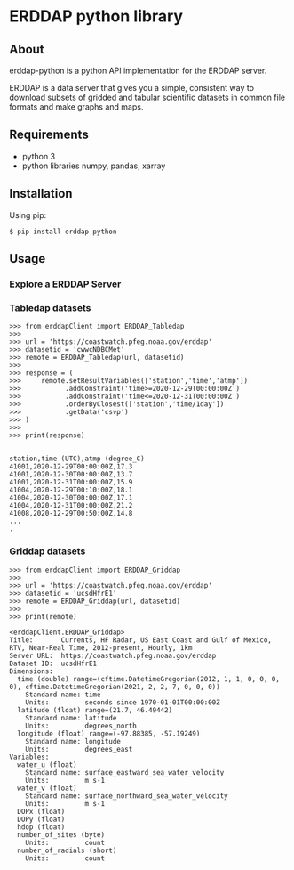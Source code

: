 # ERDDAP python library 

## About

erddap-python is a python API implementation for the ERDDAP server.

ERDDAP is a data server that gives you a simple, consistent way to download subsets of gridded and tabular scientific datasets in common file formats and make graphs and maps. 

## Requirements

 - python 3
 - python libraries numpy, pandas, xarray

## Installation

Using pip:

```
$ pip install erddap-python
```

## Usage

### Explore a ERDDAP Server


### Tabledap datasets 

```
>>> from erddapClient import ERDDAP_Tabledap
>>> 
>>> url = 'https://coastwatch.pfeg.noaa.gov/erddap'
>>> datasetid = 'cwwcNDBCMet'
>>> remote = ERDDAP_Tabledap(url, datasetid)
>>> 
>>> response = (
>>>     remote.setResultVariables(['station','time','atmp'])
>>>           .addConstraint('time>=2020-12-29T00:00:00Z')
>>>           .addConstraint('time<=2020-12-31T00:00:00Z')
>>>           .orderByClosest(['station','time/1day'])
>>>           .getData('csvp')
>>> )
>>> 
>>> print(response)


station,time (UTC),atmp (degree_C)
41001,2020-12-29T00:00:00Z,17.3
41001,2020-12-30T00:00:00Z,13.7
41001,2020-12-31T00:00:00Z,15.9
41004,2020-12-29T00:10:00Z,18.1
41004,2020-12-30T00:00:00Z,17.1
41004,2020-12-31T00:00:00Z,21.2
41008,2020-12-29T00:50:00Z,14.8
...
.
```

### Griddap datasets

```
>>> from erddapClient import ERDDAP_Griddap
>>> 
>>> url = 'https://coastwatch.pfeg.noaa.gov/erddap'
>>> datasetid = 'ucsdHfrE1'
>>> remote = ERDDAP_Griddap(url, datasetid)
>>> 
>>> print(remote)

<erddapClient.ERDDAP_Griddap>
Title:       Currents, HF Radar, US East Coast and Gulf of Mexico, RTV, Near-Real Time, 2012-present, Hourly, 1km
Server URL:  https://coastwatch.pfeg.noaa.gov/erddap
Dataset ID:  ucsdHfrE1
Dimensions: 
  time (double) range=(cftime.DatetimeGregorian(2012, 1, 1, 0, 0, 0, 0), cftime.DatetimeGregorian(2021, 2, 2, 7, 0, 0, 0)) 
    Standard name: time 
    Units:         seconds since 1970-01-01T00:00:00Z 
  latitude (float) range=(21.7, 46.49442) 
    Standard name: latitude 
    Units:         degrees_north 
  longitude (float) range=(-97.88385, -57.19249) 
    Standard name: longitude 
    Units:         degrees_east 
Variables: 
  water_u (float) 
    Standard name: surface_eastward_sea_water_velocity 
    Units:         m s-1 
  water_v (float) 
    Standard name: surface_northward_sea_water_velocity 
    Units:         m s-1 
  DOPx (float) 
  DOPy (float) 
  hdop (float) 
  number_of_sites (byte) 
    Units:         count 
  number_of_radials (short) 
    Units:         count 

```
